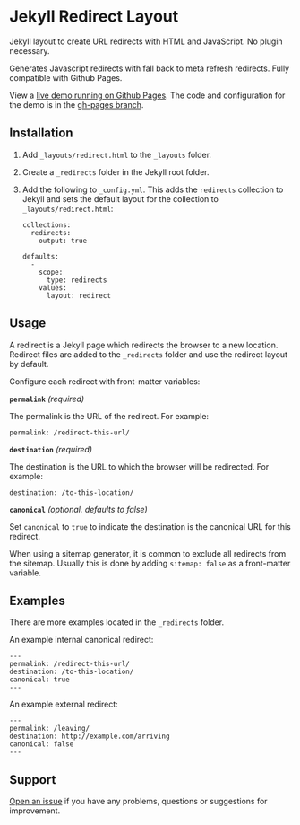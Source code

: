 # Jekyll Redirect Layout

Jekyll layout to create URL redirects with HTML and JavaScript. No plugin necessary.

Generates Javascript redirects with fall back to meta refresh redirects. Fully compatible with Github Pages.

View a [live demo running on Github Pages](https://jekylltools.github.io/jekyll-redirect-layout/examples/). The code and configuration for the demo is in the [gh-pages branch](https://github.com/jekylltools/jekyll-redirect-layout/tree/gh-pages).

## Installation

1. Add `_layouts/redirect.html` to the `_layouts` folder.

2. Create a `_redirects` folder in the Jekyll root folder.

3. Add the following to `_config.yml`. This adds the `redirects` collection to Jekyll and sets the default layout for the collection to `_layouts/redirect.html`:

	```
	collections:
	  redirects:
	    output: true

	defaults:
	  -
	    scope:
	      type: redirects
	    values:
	      layout: redirect
	```

## Usage

A redirect is a Jekyll page which redirects the browser to a new location. Redirect files are added to the `_redirects` folder and use the redirect layout by default.

Configure each redirect with front-matter variables:

**`permalink`** _(required)_

The permalink is the URL of the redirect. For example:

```
permalink: /redirect-this-url/
```

**`destination`** _(required)_

The destination is the URL to which the browser will be redirected. For example:

```
destination: /to-this-location/
```

**`canonical`** _(optional. defaults to false)_

Set `canonical` to `true` to indicate the destination is the canonical URL for this redirect.

When using a sitemap generator, it is common to exclude all redirects from the sitemap. Usually this is done by adding `sitemap: false` as a front-matter variable.

## Examples

There are more examples located in the `_redirects` folder.

An example internal canonical redirect:

```
---
permalink: /redirect-this-url/
destination: /to-this-location/
canonical: true
---
```

An example external redirect:

```
---
permalink: /leaving/
destination: http://example.com/arriving
canonical: false
---
```

## Support

[Open an issue](https://github.com/jekylltools/jekyll-redirect-layout/issues) if you have any problems, questions or suggestions for improvement.
